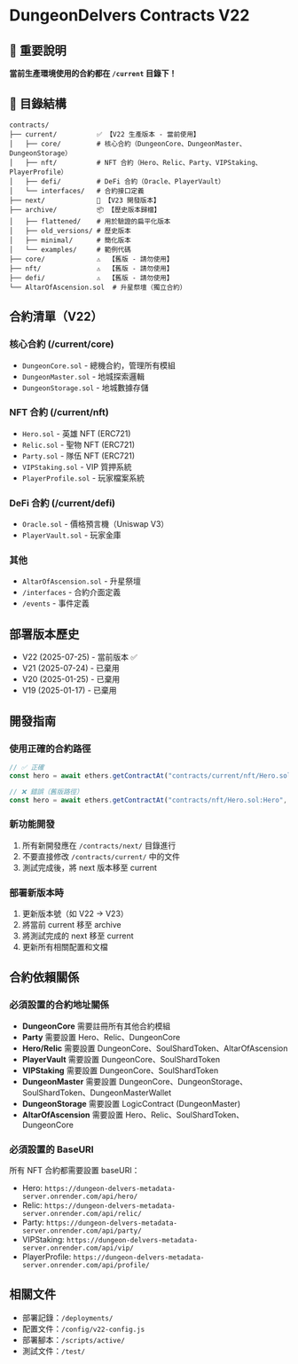 # DungeonDelvers Contracts V22

## 🚨 重要說明
**當前生產環境使用的合約都在 `/current` 目錄下！**

## 📁 目錄結構

```
contracts/
├── current/          ✅ 【V22 生產版本 - 當前使用】
│   ├── core/         # 核心合約（DungeonCore、DungeonMaster、DungeonStorage）
│   ├── nft/          # NFT 合約（Hero、Relic、Party、VIPStaking、PlayerProfile）
│   ├── defi/         # DeFi 合約（Oracle、PlayerVault）
│   └── interfaces/   # 合約接口定義
├── next/             🚧 【V23 開發版本】
├── archive/          📦 【歷史版本歸檔】
│   ├── flattened/    # 用於驗證的扁平化版本
│   ├── old_versions/ # 歷史版本
│   ├── minimal/      # 簡化版本
│   └── examples/     # 範例代碼
├── core/             ⚠️  【舊版 - 請勿使用】
├── nft/              ⚠️  【舊版 - 請勿使用】
├── defi/             ⚠️  【舊版 - 請勿使用】
└── AltarOfAscension.sol  # 升星祭壇（獨立合約）
```

## 合約清單（V22）

### 核心合約 (/current/core)
- `DungeonCore.sol` - 總機合約，管理所有模組
- `DungeonMaster.sol` - 地城探索邏輯
- `DungeonStorage.sol` - 地城數據存儲

### NFT 合約 (/current/nft)
- `Hero.sol` - 英雄 NFT (ERC721)
- `Relic.sol` - 聖物 NFT (ERC721)
- `Party.sol` - 隊伍 NFT (ERC721)
- `VIPStaking.sol` - VIP 質押系統
- `PlayerProfile.sol` - 玩家檔案系統

### DeFi 合約 (/current/defi)
- `Oracle.sol` - 價格預言機（Uniswap V3）
- `PlayerVault.sol` - 玩家金庫

### 其他
- `AltarOfAscension.sol` - 升星祭壇
- `/interfaces` - 合約介面定義
- `/events` - 事件定義

## 部署版本歷史
- V22 (2025-07-25) - 當前版本 ✅
- V21 (2025-07-24) - 已棄用
- V20 (2025-01-25) - 已棄用
- V19 (2025-01-17) - 已棄用

## 開發指南

### 使用正確的合約路徑
```javascript
// ✅ 正確
const hero = await ethers.getContractAt("contracts/current/nft/Hero.sol:Hero", heroAddress);

// ❌ 錯誤（舊版路徑）
const hero = await ethers.getContractAt("contracts/nft/Hero.sol:Hero", heroAddress);
```

### 新功能開發
1. 所有新開發應在 `/contracts/next/` 目錄進行
2. 不要直接修改 `/contracts/current/` 中的文件
3. 測試完成後，將 next 版本移至 current

### 部署新版本時
1. 更新版本號（如 V22 → V23）
2. 將當前 current 移至 archive
3. 將測試完成的 next 移至 current
4. 更新所有相關配置和文檔

## 合約依賴關係

### 必須設置的合約地址關係
- **DungeonCore** 需要註冊所有其他合約模組
- **Party** 需要設置 Hero、Relic、DungeonCore
- **Hero/Relic** 需要設置 DungeonCore、SoulShardToken、AltarOfAscension
- **PlayerVault** 需要設置 DungeonCore、SoulShardToken
- **VIPStaking** 需要設置 DungeonCore、SoulShardToken
- **DungeonMaster** 需要設置 DungeonCore、DungeonStorage、SoulShardToken、DungeonMasterWallet
- **DungeonStorage** 需要設置 LogicContract (DungeonMaster)
- **AltarOfAscension** 需要設置 Hero、Relic、SoulShardToken、DungeonCore

### 必須設置的 BaseURI
所有 NFT 合約都需要設置 baseURI：
- Hero: `https://dungeon-delvers-metadata-server.onrender.com/api/hero/`
- Relic: `https://dungeon-delvers-metadata-server.onrender.com/api/relic/`
- Party: `https://dungeon-delvers-metadata-server.onrender.com/api/party/`
- VIPStaking: `https://dungeon-delvers-metadata-server.onrender.com/api/vip/`
- PlayerProfile: `https://dungeon-delvers-metadata-server.onrender.com/api/profile/`

## 相關文件
- 部署記錄：`/deployments/`
- 配置文件：`/config/v22-config.js`
- 部署腳本：`/scripts/active/`
- 測試文件：`/test/`